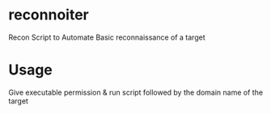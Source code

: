 # reconnoiter

Recon Script to Automate Basic reconnaissance of a target

# Usage

Give executable permission & run script followed by the domain name of the target
